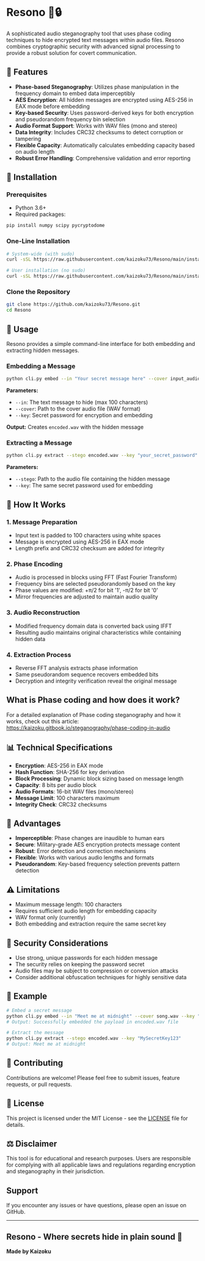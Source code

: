 # Resono 🎵🔒

A sophisticated audio steganography tool that uses phase coding techniques to hide encrypted text messages within audio files. Resono combines cryptographic security with advanced signal processing to provide a robust solution for covert communication.

## 🌟 Features

- **Phase-based Steganography**: Utilizes phase manipulation in the frequency domain to embed data imperceptibly
- **AES Encryption**: All hidden messages are encrypted using AES-256 in EAX mode before embedding
- **Key-based Security**: Uses password-derived keys for both encryption and pseudorandom frequency bin selection
- **Audio Format Support**: Works with WAV files (mono and stereo)
- **Data Integrity**: Includes CRC32 checksums to detect corruption or tampering
- **Flexible Capacity**: Automatically calculates embedding capacity based on audio length
- **Robust Error Handling**: Comprehensive validation and error reporting

## 🔧 Installation

### Prerequisites
- Python 3.6+
- Required packages:

```bash
pip install numpy scipy pycryptodome
```
### One-Line Installation

```bash
# System-wide (with sudo)
curl -sSL https://raw.githubusercontent.com/kaizoku73/Resono/main/install.sh | sudo bash

# User installation (no sudo)
curl -sSL https://raw.githubusercontent.com/kaizoku73/Resono/main/install.sh | bash
```

### Clone the Repository
```bash
git clone https://github.com/kaizoku73/Resono.git
cd Resono
```

## 🚀 Usage

Resono provides a simple command-line interface for both embedding and extracting hidden messages.

### Embedding a Message

```bash
python cli.py embed --in "Your secret message here" --cover input_audio.wav --key "your_secret_password"
```

**Parameters:**
- `--in`: The text message to hide (max 100 characters)
- `--cover`: Path to the cover audio file (WAV format)
- `--key`: Secret password for encryption and embedding

**Output:** Creates `encoded.wav` with the hidden message

### Extracting a Message

```bash
python cli.py extract --stego encoded.wav --key "your_secret_password"
```

**Parameters:**
- `--stego`: Path to the audio file containing the hidden message
- `--key`: The same secret password used for embedding

## 🔬 How It Works

### 1. **Message Preparation**
- Input text is padded to 100 characters using white spaces
- Message is encrypted using AES-256 in EAX mode
- Length prefix and CRC32 checksum are added for integrity

### 2. **Phase Encoding**
- Audio is processed in blocks using FFT (Fast Fourier Transform)
- Frequency bins are selected pseudorandomly based on the key
- Phase values are modified: +π/2 for bit '1', -π/2 for bit '0'
- Mirror frequencies are adjusted to maintain audio quality

### 3. **Audio Reconstruction**
- Modified frequency domain data is converted back using IFFT
- Resulting audio maintains original characteristics while containing hidden data

### 4. **Extraction Process**
- Reverse FFT analysis extracts phase information
- Same pseudorandom sequence recovers embedded bits
- Decryption and integrity verification reveal the original message

## What is Phase coding and how does it work?
For a detailed explanation of Phase coding steganography and how it works, check out this article: https://kaizoku.gitbook.io/steganography/phase-coding-in-audio

## 📊 Technical Specifications

- **Encryption**: AES-256 in EAX mode
- **Hash Function**: SHA-256 for key derivation
- **Block Processing**: Dynamic block sizing based on message length
- **Capacity**: 8 bits per audio block
- **Audio Formats**: 16-bit WAV files (mono/stereo)
- **Message Limit**: 100 characters maximum
- **Integrity Check**: CRC32 checksums

## 🎯 Advantages

- **Imperceptible**: Phase changes are inaudible to human ears
- **Secure**: Military-grade AES encryption protects message content
- **Robust**: Error detection and correction mechanisms
- **Flexible**: Works with various audio lengths and formats
- **Pseudorandom**: Key-based frequency selection prevents pattern detection

## ⚠️ Limitations

- Maximum message length: 100 characters
- Requires sufficient audio length for embedding capacity
- WAV format only (currently)
- Both embedding and extraction require the same secret key

## 🔐 Security Considerations

- Use strong, unique passwords for each hidden message
- The security relies on keeping the password secret
- Audio files may be subject to compression or conversion attacks
- Consider additional obfuscation techniques for highly sensitive data

## 📝 Example

```bash
# Embed a secret message
python cli.py embed --in "Meet me at midnight" --cover song.wav --key "MySecretKey123"
# Output: Successfully embedded the payload in encoded.wav file

# Extract the message
python cli.py extract --stego encoded.wav --key "MySecretKey123"
# Output: Meet me at midnight
```

## 🤝 Contributing

Contributions are welcome! Please feel free to submit issues, feature requests, or pull requests.

## 📜 License

This project is licensed under the MIT License - see the [LICENSE](LICENSE) file for details.


## ⚖️ Disclaimer

This tool is for educational and research purposes. Users are responsible for complying with all applicable laws and regulations regarding encryption and steganography in their jurisdiction.

## Support

If you encounter any issues or have questions, please open an issue on GitHub.

---

**Resono** - Where secrets hide in plain sound 🎵
---

**Made by Kaizoku**
